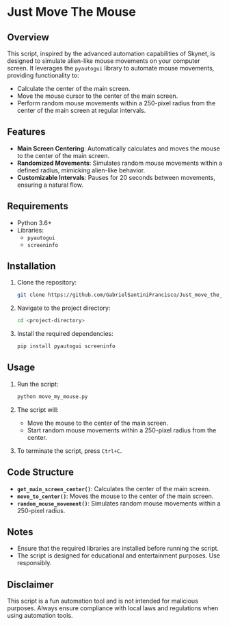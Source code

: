 # Just Move The Mouse

## Overview
This script, inspired by the advanced automation capabilities of Skynet, is designed to simulate alien-like mouse movements on your computer screen. It leverages the `pyautogui` library to automate mouse movements, providing functionality to:

- Calculate the center of the main screen.
- Move the mouse cursor to the center of the main screen.
- Perform random mouse movements within a 250-pixel radius from the center of the main screen at regular intervals.

## Features
- **Main Screen Centering**: Automatically calculates and moves the mouse to the center of the main screen.
- **Randomized Movements**: Simulates random mouse movements within a defined radius, mimicking alien-like behavior.
- **Customizable Intervals**: Pauses for 20 seconds between movements, ensuring a natural flow.

## Requirements
- Python 3.6+
- Libraries:
  - `pyautogui`
  - `screeninfo`

## Installation
1. Clone the repository:
   ```bash
   git clone https://github.com/GabrielSantiniFrancisco/Just_move_the_mouse.git
   ```
2. Navigate to the project directory:
   ```bash
   cd <project-directory>
   ```
3. Install the required dependencies:
   ```bash
   pip install pyautogui screeninfo
   ```

## Usage
1. Run the script:
   ```bash
   python move_my_mouse.py
   ```
2. The script will:
   - Move the mouse to the center of the main screen.
   - Start random mouse movements within a 250-pixel radius from the center.

3. To terminate the script, press `Ctrl+C`.

## Code Structure
- **`get_main_screen_center()`**: Calculates the center of the main screen.
- **`move_to_center()`**: Moves the mouse to the center of the main screen.
- **`random_mouse_movement()`**: Simulates random mouse movements within a 250-pixel radius.

## Notes
- Ensure that the required libraries are installed before running the script.
- The script is designed for educational and entertainment purposes. Use responsibly.

## Disclaimer
This script is a fun automation tool and is not intended for malicious purposes. Always ensure compliance with local laws and regulations when using automation tools.
